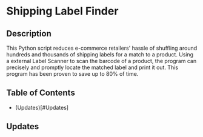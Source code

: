 # Shipping Label Finder
## Description
This Python script reduces e-commerce retailers' hassle of shuffling around hundreds and thousands of shipping labels for a match to a product. Using a external Label Scanner to scan the barcode of a product, the program can precisely and promptly locate the matched label and print it out. This program has been proven to save up to 80% of time.
## Table of Contents
- (Updates)[#Updates]
## Updates 